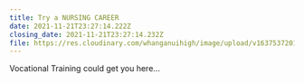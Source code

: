 ```yaml
---
title: Try a NURSING CAREER
date: 2021-11-21T23:27:14.222Z
closing_date: 2021-11-21T23:27:14.232Z
file: https://res.cloudinary.com/whanganuihigh/image/upload/v1637537201/Careers%20and%20Vocational/T%C4%93n%C4%81_koe.pdf
---
```

Vocational Training could get you here...